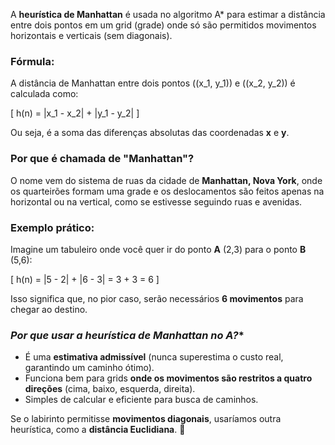 A **heurística de Manhattan** é usada no algoritmo A* para estimar a distância entre dois pontos em um grid (grade) onde só são permitidos movimentos horizontais e verticais (sem diagonais).  

### **Fórmula:**  
A distância de Manhattan entre dois pontos \((x_1, y_1)\) e \((x_2, y_2)\) é calculada como:  

\[
h(n) = |x_1 - x_2| + |y_1 - y_2|
\]

Ou seja, é a soma das diferenças absolutas das coordenadas **x** e **y**.

### **Por que é chamada de "Manhattan"?**  
O nome vem do sistema de ruas da cidade de **Manhattan, Nova York**, onde os quarteirões formam uma grade e os deslocamentos são feitos apenas na horizontal ou na vertical, como se estivesse seguindo ruas e avenidas.

### **Exemplo prático:**  
Imagine um tabuleiro onde você quer ir do ponto **A** (2,3) para o ponto **B** (5,6):

\[
h(n) = |5 - 2| + |6 - 3| = 3 + 3 = 6
\]

Isso significa que, no pior caso, serão necessários **6 movimentos** para chegar ao destino.

### **Por que usar a heurística de Manhattan no A*?**  
- É uma **estimativa admissível** (nunca superestima o custo real, garantindo um caminho ótimo).  
- Funciona bem para grids **onde os movimentos são restritos a quatro direções** (cima, baixo, esquerda, direita).  
- Simples de calcular e eficiente para busca de caminhos.  

Se o labirinto permitisse **movimentos diagonais**, usaríamos outra heurística, como a **distância Euclidiana**. 🚀